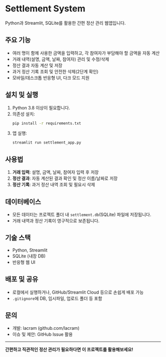 # Settlement System

Python과 Streamlit, SQLite를 활용한 간편 정산 관리 웹앱입니다.

## 주요 기능
- 여러 명이 함께 사용한 금액을 입력하고, 각 참여자가 부담해야 할 금액을 자동 계산
- 거래 내역(설명, 금액, 날짜, 참여자) 관리 및 수정/삭제
- 정산 결과 자동 계산 및 저장
- 과거 정산 기록 조회 및 안전한 삭제(2단계 확인)
- 모바일/데스크톱 반응형 UI, 다크 모드 지원

## 설치 및 실행
1. Python 3.8 이상이 필요합니다.
2. 의존성 설치:
   ```bash
   pip install -r requirements.txt
   ```
3. 앱 실행:
   ```bash
   streamlit run settlement_app.py
   ```

## 사용법
1. **거래 입력**: 설명, 금액, 날짜, 참여자 입력 후 저장
2. **정산 결과**: 자동 계산된 결과 확인 및 정산 이름/날짜로 저장
3. **정산 기록**: 과거 정산 내역 조회 및 필요시 삭제

## 데이터베이스
- 모든 데이터는 프로젝트 폴더 내 `settlement.db`(SQLite) 파일에 저장됩니다.
- 거래 내역과 정산 기록이 영구적으로 보존됩니다.

## 기술 스택
- Python, Streamlit
- SQLite (내장 DB)
- 반응형 웹 UI

## 배포 및 공유
- 로컬에서 실행하거나, GitHub/Streamlit Cloud 등으로 손쉽게 배포 가능
- `.gitignore`에 DB, 임시파일, 업로드 폴더 등 포함

## 문의
- 개발: lacram (github.com/lacram)
- 이슈 및 제안: GitHub Issue 활용

---

**간편하고 직관적인 정산 관리가 필요하다면 이 프로젝트를 활용해보세요!** 